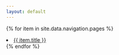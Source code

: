 ```yaml
---
layout: default
---
```


{% for item in site.data.navigation.pages %}
<li class="{% if item.url == page.url %}active{% endif %}">
  <a href="{{ item.url }}">{{ item.title }}</a>
</li>
{% endfor %}
